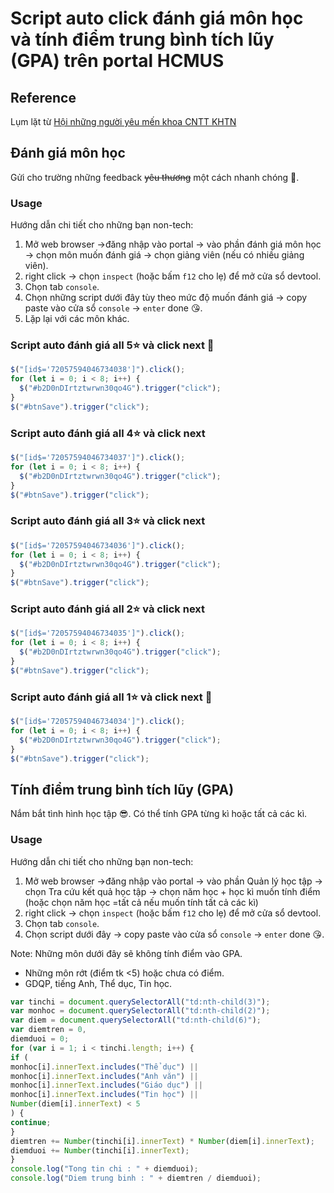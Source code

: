 # Script auto click đánh giá môn học và tính điểm trung bình tích lũy (GPA) trên portal HCMUS

## Reference

Lụm lặt từ [Hội những người yêu mến khoa CNTT KHTN](https://www.facebook.com/groups/248509253599529)

## Đánh giá môn học

Gửi cho trường những feedback ~~yêu thương~~ một cách nhanh chóng 🥰.

### Usage

Hướng dẫn chi tiết cho những bạn non-tech:

1. Mở web browser &rarr;đăng nhập vào portal &rarr; vào phần đánh giá môn học &rarr; chọn môn muốn đánh giá &rarr; chọn giảng viên (nếu có nhiều giảng viên).
2. right click &rarr; chọn `inspect` (hoặc bấm `f12` cho lẹ) để mở cửa sổ devtool.
3. Chọn tab `console`.
4. Chọn những script dưới đây tùy theo mức độ muốn đánh giá &rarr; copy paste vào cửa sổ `console` &rarr; `enter` done 😘.
5. Lặp lại với các môn khác.

### Script auto đánh giá all 5⭐ và click next 🥰

```js
$("[id$='72057594046734038']").click();
for (let i = 0; i < 8; i++) {
  $("#b2D0nDIrtztwrwn30qo4G").trigger("click");
}
$("#btnSave").trigger("click");
```


### Script auto đánh giá all 4⭐ và click next

```js
$("[id$='72057594046734037']").click();
for (let i = 0; i < 8; i++) {
  $("#b2D0nDIrtztwrwn30qo4G").trigger("click");
}
$("#btnSave").trigger("click");
```


### Script auto đánh giá all 3⭐ và click next

```js
$("[id$='72057594046734036']").click();
for (let i = 0; i < 8; i++) {
  $("#b2D0nDIrtztwrwn30qo4G").trigger("click");
}
$("#btnSave").trigger("click");
```


### Script auto đánh giá all 2⭐ và click next

```js
$("[id$='72057594046734035']").click();
for (let i = 0; i < 8; i++) {
  $("#b2D0nDIrtztwrwn30qo4G").trigger("click");
}
$("#btnSave").trigger("click");
```


### Script auto đánh giá all 1⭐ và click next 👿

```js
$("[id$='72057594046734034']").click();
for (let i = 0; i < 8; i++) {
  $("#b2D0nDIrtztwrwn30qo4G").trigger("click");
}
$("#btnSave").trigger("click");
```

## Tính điểm trung bình tích lũy (GPA)

Nắm bắt tình hình học tập 😎. Có thể tính GPA từng kì hoặc tất cả các kì.

### Usage

Hướng dẫn chi tiết cho những bạn non-tech:

1. Mở web browser &rarr;đăng nhập vào portal &rarr; vào phần Quản lý học tập &rarr; chọn Tra cứu kết quả học tập &rarr; chọn năm học + học kì muốn tính điểm (hoặc chọn năm học =tất cả nếu muốn tính tất cả các kì)
2. right click &rarr; chọn `inspect` (hoặc bấm `f12` cho lẹ) để mở cửa sổ devtool.
3. Chọn tab `console`.
4. Chọn script dưới đây &rarr; copy paste vào cửa sổ `console` &rarr; `enter` done 😘.

Note: Những môn dưới đây sẽ không tính điểm vào GPA.
- Những môn rớt (điểm tk <5) hoặc chưa có điểm.
- GDQP, tiếng Anh, Thể dục, Tin học.

```js
var tinchi = document.querySelectorAll("td:nth-child(3)");
var monhoc = document.querySelectorAll("td:nth-child(2)");
var diem = document.querySelectorAll("td:nth-child(6)");
var diemtren = 0,
diemduoi = 0;
for (var i = 1; i < tinchi.length; i++) {
if (
monhoc[i].innerText.includes("Thể dục") ||
monhoc[i].innerText.includes("Anh văn") ||
monhoc[i].innerText.includes("Giáo dục") ||
monhoc[i].innerText.includes("Tin học") ||
Number(diem[i].innerText) < 5
) {
continue;
}
diemtren += Number(tinchi[i].innerText) * Number(diem[i].innerText);
diemduoi += Number(tinchi[i].innerText);
}
console.log("Tong tin chi : " + diemduoi);
console.log("Diem trung binh : " + diemtren / diemduoi);
```


